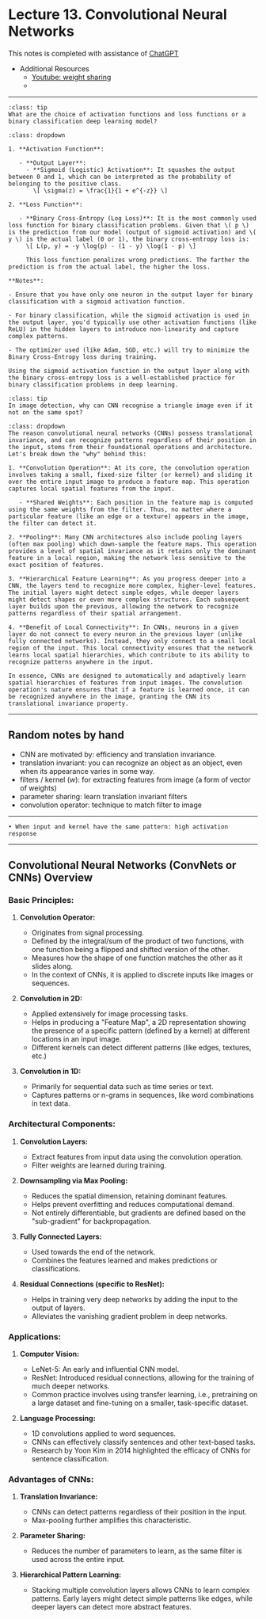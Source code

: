 # Lecture 13. Convolutional Neural Networks

This notes is completed with assistance of [ChatGPT](https://chat.openai.com/c/446f0a4a-334c-463e-8c08-b23536813867)

- Additional Resources
    - [Youtube: weight sharing](https://www.youtube.com/watch?v=ryJ6Bna-ZNU)
    - 
---
```{admonition} Quick Question
:class: tip
What are the choice of activation functions and loss functions or a binary classification deep learning model?
```

```{admonition} Answer
:class: dropdown

1. **Activation Function**:
   
   - **Output Layer**: 
     - **Sigmoid (Logistic) Activation**: It squashes the output between 0 and 1, which can be interpreted as the probability of belonging to the positive class.
       \[ \sigma(z) = \frac{1}{1 + e^{-z}} \]

2. **Loss Function**:

   - **Binary Cross-Entropy (Log Loss)**: It is the most commonly used loss function for binary classification problems. Given that \( p \) is the prediction from our model (output of sigmoid activation) and \( y \) is the actual label (0 or 1), the binary cross-entropy loss is:
     \[ L(p, y) = -y \log(p) - (1 - y) \log(1 - p) \]
   
     This loss function penalizes wrong predictions. The farther the prediction is from the actual label, the higher the loss.

**Notes**:

- Ensure that you have only one neuron in the output layer for binary classification with a sigmoid activation function.
  
- For binary classification, while the sigmoid activation is used in the output layer, you'd typically use other activation functions (like ReLU) in the hidden layers to introduce non-linearity and capture complex patterns.

- The optimizer used (like Adam, SGD, etc.) will try to minimize the Binary Cross-Entropy loss during training.

Using the sigmoid activation function in the output layer along with the binary cross-entropy loss is a well-established practice for binary classification problems in deep learning.

```

```{admonition} Quick Question
:class: tip
In image detection, why can CNN recognise a triangle image even if it not on the same spot?
```

```{admonition} Answer
:class: dropdown
The reason convolutional neural networks (CNNs) possess translational invariance, and can recognize patterns regardless of their position in the input, stems from their foundational operations and architecture. Let's break down the "why" behind this:

1. **Convolution Operation**: At its core, the convolution operation involves taking a small, fixed-size filter (or kernel) and sliding it over the entire input image to produce a feature map. This operation captures local spatial features from the input.

   - **Shared Weights**: Each position in the feature map is computed using the same weights from the filter. Thus, no matter where a particular feature (like an edge or a texture) appears in the image, the filter can detect it.

2. **Pooling**: Many CNN architectures also include pooling layers (often max pooling) which down-sample the feature maps. This operation provides a level of spatial invariance as it retains only the dominant feature in a local region, making the network less sensitive to the exact position of features.

3. **Hierarchical Feature Learning**: As you progress deeper into a CNN, the layers tend to recognize more complex, higher-level features. The initial layers might detect simple edges, while deeper layers might detect shapes or even more complex structures. Each subsequent layer builds upon the previous, allowing the network to recognize patterns regardless of their spatial arrangement.

4. **Benefit of Local Connectivity**: In CNNs, neurons in a given layer do not connect to every neuron in the previous layer (unlike fully connected networks). Instead, they only connect to a small local region of the input. This local connectivity ensures that the network learns local spatial hierarchies, which contribute to its ability to recognize patterns anywhere in the input.

In essence, CNNs are designed to automatically and adaptively learn spatial hierarchies of features from input images. The convolution operation's nature ensures that if a feature is learned once, it can be recognized anywhere in the image, granting the CNN its translational invariance property.
```


---
## Random notes by hand
- CNN are motivated by: efficiency and translation invariance.
- translation invariant: you can recognize an object as an object, even when its appearance varies in some way. 
- filters / kernel ($w$): for extracting features from image (a form of vector of weights)
- parameter sharing: learn translation invariant filters
- convolution operator: technique to match filter to image
---

```{tip}
• When input and kernel have the same pattern: high activation response
```

---

## **Convolutional Neural Networks (ConvNets or CNNs) Overview**

### **Basic Principles:**

1. **Convolution Operator:**
    - Originates from signal processing.
    - Defined by the integral/sum of the product of two functions, with one function being a flipped and shifted version of the other.
    - Measures how the shape of one function matches the other as it slides along.
    - In the context of CNNs, it is applied to discrete inputs like images or sequences.

2. **Convolution in 2D:**
    - Applied extensively for image processing tasks.
    - Helps in producing a "Feature Map", a 2D representation showing the presence of a specific pattern (defined by a kernel) at different locations in an input image.
    - Different kernels can detect different patterns (like edges, textures, etc.)

3. **Convolution in 1D:**
    - Primarily for sequential data such as time series or text.
    - Captures patterns or n-grams in sequences, like word combinations in text data.

### **Architectural Components:**

1. **Convolution Layers:**
    - Extract features from input data using the convolution operation.
    - Filter weights are learned during training.

2. **Downsampling via Max Pooling:**
    - Reduces the spatial dimension, retaining dominant features.
    - Helps prevent overfitting and reduces computational demand.
    - Not entirely differentiable, but gradients are defined based on the "sub-gradient" for backpropagation.

3. **Fully Connected Layers:**
    - Used towards the end of the network.
    - Combines the features learned and makes predictions or classifications.

4. **Residual Connections (specific to ResNet):**
    - Helps in training very deep networks by adding the input to the output of layers.
    - Alleviates the vanishing gradient problem in deep networks.

### **Applications:**

1. **Computer Vision:**
    - LeNet-5: An early and influential CNN model.
    - ResNet: Introduced residual connections, allowing for the training of much deeper networks.
    - Common practice involves using transfer learning, i.e., pretraining on a large dataset and fine-tuning on a smaller, task-specific dataset.

2. **Language Processing:**
    - 1D convolutions applied to word sequences.
    - CNNs can effectively classify sentences and other text-based tasks.
    - Research by Yoon Kim in 2014 highlighted the efficacy of CNNs for sentence classification.

### **Advantages of CNNs:**

1. **Translation Invariance:**
    - CNNs can detect patterns regardless of their position in the input.
    - Max-pooling further amplifies this characteristic.

2. **Parameter Sharing:**
    - Reduces the number of parameters to learn, as the same filter is used across the entire input.

3. **Hierarchical Pattern Learning:**
    - Stacking multiple convolution layers allows CNNs to learn complex patterns. Early layers might detect simple patterns like edges, while deeper layers can detect more abstract features.

